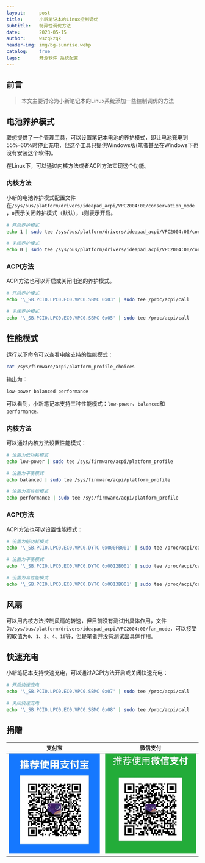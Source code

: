 ```yaml
---
layout:     post
title:      小新笔记本的Linux控制调优
subtitle:   特异性调优方法
date:       2023-05-15
author:     wszqkzqk
header-img: img/bg-sunrise.webp
catalog:    true
tags:       开源软件 系统配置
---
```


## 前言

> 本文主要讨论为小新笔记本的Linux系统添加一些控制调优的方法

## 电池养护模式

联想提供了一个管理工具，可以设置笔记本电池的养护模式，即让电池充电到55%-60%时停止充电，但这个工具只提供Windows版(笔者甚至在Windows下也没有安装这个软件)。

在Linux下，可以通过内核方法或者ACPI方法实现这个功能。

### 内核方法

小新的电池养护模式配置文件在`/sys/bus/platform/drivers/ideapad_acpi/VPC2004:00/conservation_mode`，`0`表示关闭养护模式（默认），`1`则表示开启。

```bash
# 开启养护模式
echo 1 | sudo tee /sys/bus/platform/drivers/ideapad_acpi/VPC2004:00/conservation_mode
```

```bash
# 关闭养护模式
echo 0 | sudo tee /sys/bus/platform/drivers/ideapad_acpi/VPC2004:00/conservation_mode
```

### ACPI方法

ACPI方法也可以开启或关闭电池的养护模式。
    
```bash
# 开启养护模式
echo '\_SB.PCI0.LPC0.EC0.VPC0.SBMC 0x03' | sudo tee /proc/acpi/call
```

```bash
# 关闭养护模式
echo '\_SB.PCI0.LPC0.EC0.VPC0.SBMC 0x05' | sudo tee /proc/acpi/call
```

## 性能模式

运行以下命令可以查看电脑支持的性能模式：

```bash
cat /sys/firmware/acpi/platform_profile_choices
```

输出为：

```
low-power balanced performance
```

可以看到，小新笔记本支持三种性能模式：`low-power`、`balanced`和`performance`。

### 内核方法

可以通过内核方法设置性能模式：

```bash
# 设置为低功耗模式
echo low-power | sudo tee /sys/firmware/acpi/platform_profile
```

```bash
# 设置为平衡模式
echo balanced | sudo tee /sys/firmware/acpi/platform_profile
```

```bash
# 设置为高性能模式
echo performance | sudo tee /sys/firmware/acpi/platform_profile
```

### ACPI方法

ACPI方法也可以设置性能模式：

```bash
# 设置为低功耗模式
echo '\_SB.PCI0.LPC0.EC0.VPC0.DYTC 0x000FB001' | sudo tee /proc/acpi/call
```

```bash
# 设置为平衡模式
echo '\_SB.PCI0.LPC0.EC0.VPC0.DYTC 0x0012B001' | sudo tee /proc/acpi/call
```

```bash
# 设置为高性能模式
echo '\_SB.PCI0.LPC0.EC0.VPC0.DYTC 0x0013B001' | sudo tee /proc/acpi/call
``` 

## 风扇

可以用内核方法控制风扇的转速，但目前没有测试出具体作用，文件为`/sys/bus/platform/drivers/ideapad_acpi/VPC2004:00/fan_mode`，可以接受的取值为`0`、`1`、`2`、`4`、`16`等，但是笔者并没有测试出具体作用。

## 快速充电

小新笔记本支持快速充电，可以通过ACPI方法开启或关闭快速充电：

```bash
# 开启快速充电
echo '\_SB.PCI0.LPC0.EC0.VPC0.SBMC 0x07' | sudo tee /proc/acpi/call
```

```bash
# 关闭快速充电
echo '\_SB.PCI0.LPC0.EC0.VPC0.SBMC 0x08' | sudo tee /proc/acpi/call
```

## 捐赠

|  **支付宝**  |  **微信支付**  |
|  :----:  |  :----:  |
|  [![](/img/donate-alipay.webp)](/img/donate-alipay.webp)  |  [![](/img/donate-wechatpay.webp)](/img/donate-wechatpay.webp)  |
